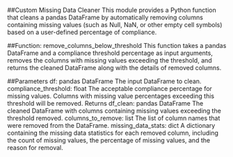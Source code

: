 ##Custom Missing Data Cleaner
This module provides a Python function that cleans a pandas DataFrame by automatically removing columns containing missing values (such as Null, NaN, or other empty cell symbols) based on a user-defined percentage of compliance.

##Function: remove_columns_below_threshold
This function takes a pandas DataFrame and a compliance threshold percentage as input arguments, removes the columns with missing values exceeding the threshold, and returns the cleaned DataFrame along with the details of removed columns.

##Parameters
df: pandas DataFrame
The input DataFrame to clean.
compliance_threshold: float
The acceptable compliance percentage for missing values. Columns with missing value percentages exceeding this threshold will be removed.
Returns
df_clean: pandas DataFrame
The cleaned DataFrame with columns containing missing values exceeding the threshold removed.
columns_to_remove: list
The list of column names that were removed from the DataFrame.
missing_data_stats: dict
A dictionary containing the missing data statistics for each removed column, including the count of missing values, the percentage of missing values, and the reason for removal.
